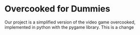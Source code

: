 # Overcooked for Dummies
Our project is a simplified version of the video game overcooked, implemented in python with the pygame library.
This is a change